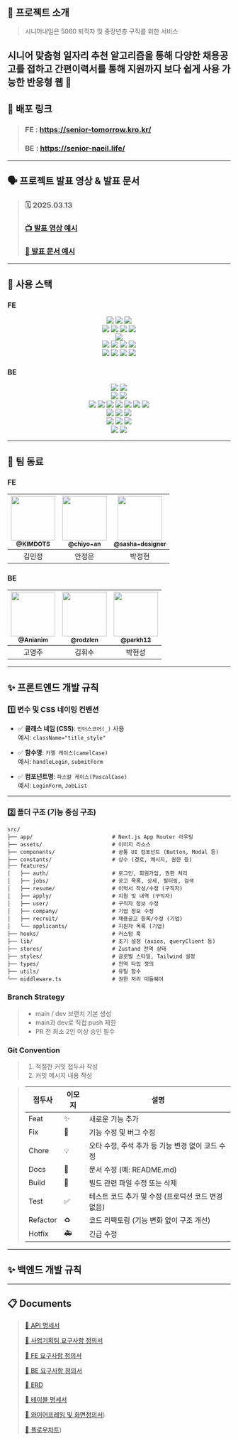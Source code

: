 ## 📖 프로젝트 소개

> 시니어내일은 5060 퇴직자 및 중장년층 구직를 위한 서비스

## 시니어 맞춤형 일자리 추천 알고리즘을 통해 다양한 채용공고를 접하고 간편이력서를 통해 지원까지 보다 쉽게 사용 가능한 반응형 웹 💚

## :link: 배포 링크

> ### FE : https://senior-tomorrow.kro.kr/
>
> ### BE : https://senior-naeil.life/

---

## 🗣️ 프로젝트 발표 영상 & 발표 문서

> ### 🗓️ 2025.03.13
>
> ### [📺 발표 영상 예시]()
>
> ### [📑 발표 문서 예시]()

---

## 🧰 사용 스택

### FE

<div align="center">

  <!-- 프레임워크 및 언어 -->
  <img src="https://img.shields.io/badge/Next.js-000000?style=for-the-badge&logo=next.js&logoColor=white">
  <img src="https://img.shields.io/badge/TypeScript-3178C6?style=for-the-badge&logo=typescript&logoColor=white">
  <img src="https://img.shields.io/badge/Tailwind CSS-06B6D4?style=for-the-badge&logo=tailwindcss&logoColor=white">
  <br>

  <!-- 상태 관리 및 폼 -->
  <img src="https://img.shields.io/badge/Zustand-000000?style=for-the-badge&logo=zustand&logoColor=white">
  <img src="https://img.shields.io/badge/React Hook Form-EC5990?style=for-the-badge&logo=reacthookform&logoColor=white">
  <img src="https://img.shields.io/badge/Zod-8A2BE2?style=for-the-badge&logo=zod&logoColor=white">
  <img src="https://img.shields.io/badge/TanStack Query-FF4154?style=for-the-badge&logo=react-query&logoColor=white">
  <br>

  <!-- HTTP -->
  <img src="https://img.shields.io/badge/Axios-5A29E4?style=for-the-badge&logo=axios&logoColor=white">
  <br>

  <!-- 협업 툴 -->
  <img src="https://img.shields.io/badge/GitHub-181717?style=for-the-badge&logo=github&logoColor=white">
  <img src="https://img.shields.io/badge/Figma-F24E1E?style=for-the-badge&logo=figma&logoColor=white">
  <img src="https://img.shields.io/badge/Notion-000000?style=for-the-badge&logo=notion&logoColor=white">
  <img src="https://img.shields.io/badge/Discord-5865F2?style=for-the-badge&logo=discord&logoColor=white">
  <br>

  <!-- 린팅 / CI / 배포 -->
  <img src="https://img.shields.io/badge/ESLint-4B32C3?style=for-the-badge&logo=eslint&logoColor=white">
  <img src="https://img.shields.io/badge/Prettier-F7B93E?style=for-the-badge&logo=prettier&logoColor=black">
  <img src="https://img.shields.io/badge/GitHub Actions-2088FF?style=for-the-badge&logo=githubactions&logoColor=white">
  <img src="https://img.shields.io/badge/Vercel-000000?style=for-the-badge&logo=vercel&logoColor=white">

</div>

### BE

<div align="center">

  <!-- 언어 & 프레임워크 -->
  <img src="https://img.shields.io/badge/Python-3776AB?style=for-the-badge&logo=python&logoColor=white">
  <img src="https://img.shields.io/badge/Django-092E20?style=for-the-badge&logo=django&logoColor=white">
  <br>

  <!-- 데이터베이스 -->
  <img src="https://img.shields.io/badge/PostgreSQL-4169E1?style=for-the-badge&logo=postgresql&logoColor=white">
  <img src="https://img.shields.io/badge/Redis-DC382D?style=for-the-badge&logo=redis&logoColor=white">
  <br>

  <!-- 라이브러리 & 패키지 -->
  <img src="https://img.shields.io/badge/Pydantic-2E86AB?style=for-the-badge&logo=pydantic&logoColor=white">
  <img src="https://img.shields.io/badge/PostGIS-0099CC?style=for-the-badge&logo=postgresql&logoColor=white">
  <img src="https://img.shields.io/badge/Gunicorn-499848?style=for-the-badge&logo=gunicorn&logoColor=white">
  <img src="https://img.shields.io/badge/Boto3-569A31?style=for-the-badge&logo=amazonaws&logoColor=white">
  <img src="https://img.shields.io/badge/django--storages-0C4B33?style=for-the-badge&logo=django&logoColor=white">
  <img src="https://img.shields.io/badge/Pytest-0A9EDC?style=for-the-badge&logo=pytest&logoColor=white">
  <img src="https://img.shields.io/badge/unittest-6E6E6E?style=for-the-badge">
  <br>

  <!-- 배포 & 서버 -->
  <img src="https://img.shields.io/badge/Nginx-009639?style=for-the-badge&logo=nginx&logoColor=white">
  <img src="https://img.shields.io/badge/Gunicorn-499848?style=for-the-badge">
  <img src="https://img.shields.io/badge/NCP-03C75A?style=for-the-badge&logo=naver&logoColor=white">
  <br>

  <!-- 협업 툴 -->
  <img src="https://img.shields.io/badge/GitHub-181717?style=for-the-badge&logo=github&logoColor=white">
  <img src="https://img.shields.io/badge/Notion-000000?style=for-the-badge&logo=notion&logoColor=white">
  <img src="https://img.shields.io/badge/Discord-5865F2?style=for-the-badge&logo=discord&logoColor=white">
  <br>

  <!-- CI/CD -->
  <img src="https://img.shields.io/badge/GitHub Actions-2088FF?style=for-the-badge&logo=githubactions&logoColor=white">
  <img src="https://img.shields.io/badge/Zero Downtime Deployment-3B82F6?style=for-the-badge">

</div>

---

## :busts_in_silhouette: 팀 동료

### FE

| <a href="https://github.com/KIMDOTS"><img src="https://avatars.githubusercontent.com/u/168804702?v=4" width=100px/><br/><sub><b>@KIMDOTS</b></sub></a><br/> | <a href="https://github.com/chiyo-an"><img src="https://avatars.githubusercontent.com/u/52526916?v=4" width=100px/><br/><sub><b>@chiyo-an</b></sub></a><br/> | <a href="https://github.com/sasha-designer"><img src="https://avatars.githubusercontent.com/u/186126648?v=4" width=100px/><br/><sub><b>@sasha-designer</b></sub></a><br/> |
| :---------------------------------------------------------------------------------------------------------------------------------------------------------: | :----------------------------------------------------------------------------------------------------------------------------------------------------------: | :-----------------------------------------------------------------------------------------------------------------------------------------------------------------------: |
|                                                                           김민정                                                                            |                                                                            안정은                                                                            |                                                                                  박정현                                                                                   |

### BE

| <a href="https://github.com/Anianim"><img src="https://avatars.githubusercontent.com/u/188424203?v=4" width=100px/><br/><sub><b>@Anianim</b></sub></a><br/> | <a href="https://github.com/rodzlen"><img src="https://avatars.githubusercontent.com/u/162860800?v=4" width=100px/><br/><sub><b>@rodzlen</b></sub></a><br/> | <a href="https://github.com/parkh12"><img src="https://avatars.githubusercontent.com/u/186007221?v=4" width=100px/><br/><sub><b>@parkh12</b></sub></a><br/> |
| :---------------------------------------------------------------------------------------------------------------------------------------------------------: | :---------------------------------------------------------------------------------------------------------------------------------------------------------: | :---------------------------------------------------------------------------------------------------------------------------------------------------------: |
|                                                                           고영주                                                                            |                                                                           김휘수                                                                            |                                                                           박현성                                                                            |

---

## ✨ 프론트엔드 개발 규칙

### 1️⃣ 변수 및 CSS 네이밍 컨벤션

- ✅ **클래스 네임 (CSS)**: `언더스코어(_)` 사용  
  예시: `className="title_style"`

- ✅ **함수명**: `카멜 케이스(camelCase)`  
  예시: `handleLogin`, `submitForm`

- ✅ **컴포넌트명**: `파스칼 케이스(PascalCase)`  
  예시: `LoginForm`, `JobList`

---

### 2️⃣ 폴더 구조 (기능 중심 구조)

```
src/
├── app/                         # Next.js App Router 라우팅
├── assets/                      # 이미지 리소스
├── components/                  # 공통 UI 컴포넌트 (Button, Modal 등)
├── constants/                   # 상수 (경로, 메시지, 권한 등)
├── features/
│   ├── auth/                    # 로그인, 회원가입, 권한 처리
│   ├── jobs/                    # 공고 목록, 상세, 필터링, 검색
│   ├── resume/                  # 이력서 작성/수정 (구직자)
│   ├── apply/                   # 지원 및 내역 (구직자)
│   ├── user/                    # 구직자 정보 수정
│   ├── company/                 # 기업 정보 수정
│   ├── recruit/                 # 채용공고 등록/수정 (기업)
│   └── applicants/              # 지원자 목록 (기업)
├── hooks/                       # 커스텀 훅
├── lib/                         # 초기 설정 (axios, queryClient 등)
├── stores/                      # Zustand 전역 상태
├── styles/                      # 글로벌 스타일, Tailwind 설정
├── types/                       # 전역 타입 정의
├── utils/                       # 유틸 함수
└── middleware.ts                # 권한 처리 미들웨어
```

### Branch Strategy

> - main / dev 브랜치 기본 생성
> - main과 dev로 직접 push 제한
> - PR 전 최소 2인 이상 승인 필수

### Git Convention

> 1. 적절한 커밋 접두사 작성
> 2. 커밋 메시지 내용 작성

> | 접두사   | 이모지 | 설명                                               |
> | -------- | ------ | -------------------------------------------------- |
> | Feat     | ✨     | 새로운 기능 추가                                   |
> | Fix      | 🐛     | 기능 수정 및 버그 수정                             |
> | Chore    | 💡     | 오타 수정, 주석 추가 등 기능 변경 없이 코드 수정   |
> | Docs     | 📝     | 문서 수정 (예: README.md)                          |
> | Build    | 🚚     | 빌드 관련 파일 수정 또는 삭제                      |
> | Test     | ✅     | 테스트 코드 추가 및 수정 (프로덕션 코드 변경 없음) |
> | Refactor | ♻️     | 코드 리팩토링 (기능 변화 없이 구조 개선)           |
> | Hotfix   | 🚑     | 긴급 수정                                          |

---

## ✨ 백엔드 개발 규칙

---

## :clipboard: Documents

> [📜 API 명세서](https://www.notion.so/API-1cfcaf5650aa80b6999bf3a2733a030f)
>
> [📜 사업기획팀 요구사항 정의서](https://www.notion.so/1cecaf5650aa80c1ae32ff4f2efff850)
>
> [📜 FE 요구사항 정의서](https://docs.google.com/document/d/1rmbJZBB7H0fK-2nM2vk_Fqd1gL9m1Rmp0jahHoRzJXg/edit?tab=t.0)
>
> [📜 BE 요구사항 정의서](https://docs.google.com/document/d/1DVcntERD_Ypr-7SBBtSy8bu_6zjl6Ka7e1It-mRyq0U/edit?tab=t.0)
>
> [📜 ERD](https://www.erdcloud.com/d/4Qn2DHKPTvoSmR9BQ)
>
> [📜 테이블 명세서](https://docs.google.com/spreadsheets/d/1MutR7L5QezUi0IUW9aGQy_QuUHMVsSGfpqtv0PHUV3s/edit?gid=0#gid=0)
>
> [📜 와이어프레임 및 화면정의서](https://www.figma.com/design/kcE3AdbnTxhmsYeaMLBWtH/1%ED%8C%80-%EC%82%AC%EB%B3%B8---%EC%8B%9C%EB%8B%88%EC%96%B4-%EB%82%B4%EC%9D%BC-%EC%99%80%EC%9D%B4%EC%96%B4%ED%94%84%EB%A0%88%EC%9E%84?node-id=92-5561&p=f&t=P4E3JUVuuh8WciXv-0))
>
> [📜 플로우차트](https://www.figma.com/design/kcE3AdbnTxhmsYeaMLBWtH/1%ED%8C%80-%EC%82%AC%EB%B3%B8---%EC%8B%9C%EB%8B%88%EC%96%B4-%EB%82%B4%EC%9D%BC-%EC%99%80%EC%9D%B4%EC%96%B4%ED%94%84%EB%A0%88%EC%9E%84?node-id=161-8740&p=f&t=P4E3JUVuuh8WciXv-0))
